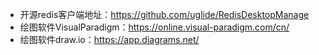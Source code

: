 - 开源redis客户端地址：https://github.com/uglide/RedisDesktopManage
- 绘图软件VisualParadigm：https://online.visual-paradigm.com/cn/
- 绘图软件draw.io：https://app.diagrams.net/
